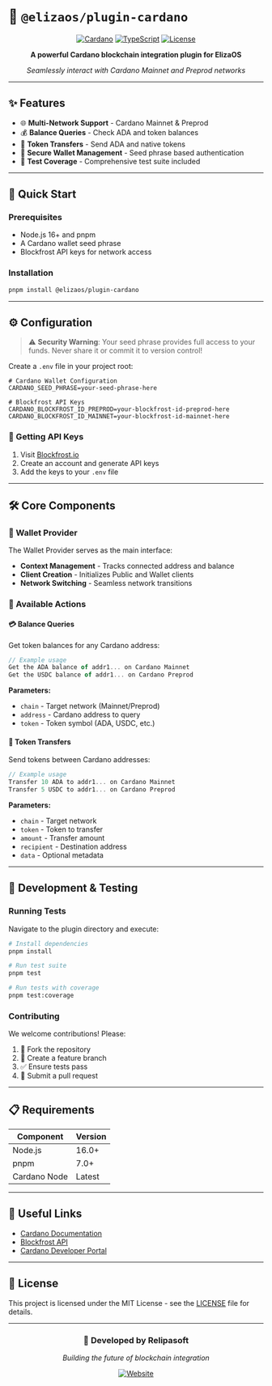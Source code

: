# 🔗 `@elizaos/plugin-cardano`

<div align="center">

[![Cardano](https://img.shields.io/badge/Cardano-0033AD?style=for-the-badge&logo=cardano&logoColor=white)](https://cardano.org/)
[![TypeScript](https://img.shields.io/badge/TypeScript-007ACC?style=for-the-badge&logo=typescript&logoColor=white)](https://www.typescriptlang.org/)
[![License](https://img.shields.io/badge/License-MIT-green.svg?style=for-the-badge)](LICENSE)

**A powerful Cardano blockchain integration plugin for ElizaOS**

*Seamlessly interact with Cardano Mainnet and Preprod networks*

</div>

---

## ✨ Features

- 🌐 **Multi-Network Support** - Cardano Mainnet & Preprod
- 💰 **Balance Queries** - Check ADA and token balances
- 💸 **Token Transfers** - Send ADA and native tokens
- 🔐 **Secure Wallet Management** - Seed phrase based authentication
- 🧪 **Test Coverage** - Comprehensive test suite included

---

## 🚀 Quick Start

### Prerequisites

- Node.js 16+ and pnpm
- A Cardano wallet seed phrase
- Blockfrost API keys for network access

### Installation

```bash
pnpm install @elizaos/plugin-cardano
```

---

## ⚙️ Configuration

> ⚠️ **Security Warning**: Your seed phrase provides full access to your funds. Never share it or commit it to version control!

Create a `.env` file in your project root:

```env
# Cardano Wallet Configuration
CARDANO_SEED_PHRASE=your-seed-phrase-here

# Blockfrost API Keys
CARDANO_BLOCKFROST_ID_PREPROD=your-blockfrost-id-preprod-here
CARDANO_BLOCKFROST_ID_MAINNET=your-blockfrost-id-mainnet-here
```

### 🔑 Getting API Keys

1. Visit [Blockfrost.io](https://blockfrost.io/)
2. Create an account and generate API keys
3. Add the keys to your `.env` file

---

## 🛠️ Core Components

### 📡 Wallet Provider

The Wallet Provider serves as the main interface:

- **Context Management** - Tracks connected address and balance
- **Client Creation** - Initializes Public and Wallet clients
- **Network Switching** - Seamless network transitions

### 🎯 Available Actions

#### 💳 Balance Queries

Get token balances for any Cardano address:

```typescript
// Example usage
Get the ADA balance of addr1... on Cardano Mainnet
Get the USDC balance of addr1... on Cardano Preprod
```

**Parameters:**
- `chain` - Target network (Mainnet/Preprod)
- `address` - Cardano address to query
- `token` - Token symbol (ADA, USDC, etc.)

#### 💸 Token Transfers

Send tokens between Cardano addresses:

```typescript
// Example usage
Transfer 10 ADA to addr1... on Cardano Mainnet
Transfer 5 USDC to addr1... on Cardano Preprod
```

**Parameters:**
- `chain` - Target network
- `token` - Token to transfer
- `amount` - Transfer amount
- `recipient` - Destination address
- `data` - Optional metadata

---

## 🧪 Development & Testing

### Running Tests

Navigate to the plugin directory and execute:

```bash
# Install dependencies
pnpm install

# Run test suite
pnpm test

# Run tests with coverage
pnpm test:coverage
```

### Contributing

We welcome contributions! Please:

1. 🍴 Fork the repository
2. 🌟 Create a feature branch
3. ✅ Ensure tests pass
4. 📝 Submit a pull request

---

## 📋 Requirements

| Component | Version |
|-----------|---------|
| Node.js | 16.0+ |
| pnpm | 7.0+ |
| Cardano Node | Latest |

---

## 🔗 Useful Links

- [Cardano Documentation](https://docs.cardano.org/)
- [Blockfrost API](https://docs.blockfrost.io/)
- [Cardano Developer Portal](https://developers.cardano.org/)

---

## 📄 License

This project is licensed under the MIT License - see the [LICENSE](LICENSE) file for details.

---

<div align="center">

### 🏢 Developed by Relipasoft

*Building the future of blockchain integration*

[![Website](https://img.shields.io/badge/Website-relipasoft.com-blue?style=for-the-badge)](https://relipasoft.com)

</div>